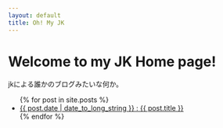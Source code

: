 ```yaml
---
layout: default
title: Oh! My JK
---
```

# Welcome to my JK Home page!
jkによる誰かのブログみたいな何か。

<ul>
{% for post in site.posts %}
  <li>
    <a href="{{ post.url }}">{{ post.date | date_to_long_string }} : {{ post.title }}</a>
  </li>
{% endfor %}
</ul>
